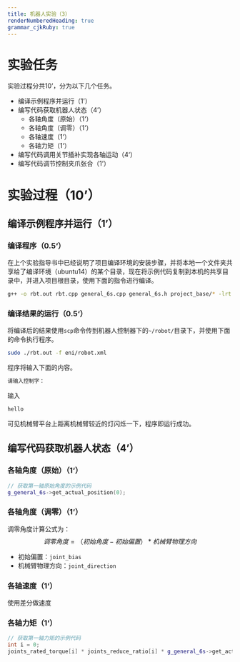 ```yaml
---
title: 机器人实验（3）
renderNumberedHeading: true
grammar_cjkRuby: true
---
```


# 实验任务
实验过程分共10’，分为以下几个任务。
- 编译示例程序并运行（1’）
- 编写代码获取机器人状态（4’）
	- 各轴角度（原始）（1‘）
	- 各轴角度（调零）（1‘）
	- 各轴速度（1‘）
	- 各轴力矩（1‘）
- 编写代码调用关节插补实现各轴运动（4‘）
- 编写代码调节控制夹爪张合（1’）

# 实验过程（10’）
## 编译示例程序并运行（1’）
### 编译程序（0.5‘）
在上个实验指导书中已经说明了项目编译环境的安装步骤，并将本地一个文件夹共享给了编译环境（ubuntu14）的某个目录，现在将示例代码复制到本机的共享目录中，并进入项目根目录，使用下面的指令进行编译。

``` bash
g++ -o rbt.out rbt.cpp general_6s.cpp general_6s.h project_base/* -lrt -lpthread -std=c++11 -m32
```

### 编译结果的运行（0.5‘）
将编译后的结果使用`scp`命令传到机器人控制器下的`~/robot/`目录下，并使用下面的命令执行程序。
``` bash
sudo ./rbt.out -f eni/robot.xml
```
程序将输入下面的内容。
``` bash
请输入控制字：
```
输入
```bash
hello
```
可见机械臂平台上距离机械臂较近的灯闪烁一下，程序即运行成功。

## 编写代码获取机器人状态（4’）
### 各轴角度（原始）（1‘）
```c++
// 获取第一轴原始角度的示例代码
g_general_6s->get_actual_position(0);
```
### 各轴角度（调零）（1‘）
调零角度计算公式为：
$$调零角度 = （初始角度 - 初始偏置） * 机械臂物理方向$$
- 初始偏置：`joint_bias`
- 机械臂物理方向：`joint_direction`
### 各轴速度（1‘）
使用差分做速度

### 各轴力矩（1‘）	
```c++
// 获取第一轴力矩的示例代码
int i = 0;
joints_rated_torque[i] * joints_reduce_ratio[i] * g_general_6s->get_actual_torque(i) / 1000.0 / 1000.0;
```

